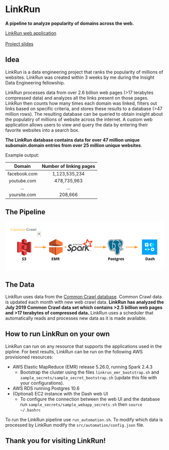 # LinkRun
**A pipeline to analyze popularity of domains across the web.**

[LinkRun web application](http://www.LinkRun.me)<br><br>
[Project slides](http://bit.ly/linkrunslides)

## Idea

LinkRun is a data engineering project that ranks the popularity of millions of websites. LinkRun was created within 3 weeks by me during the Insight Data Engineering fellowship.

LinkRun processes data from over 2.6 billion web pages (>17 terabytes compressed data) and analyzes all the links present on those pages. LinkRun then counts how many times each domain was linked, filters out links based on specific criteria, and stores these results to a database (>47 million rows). The resulting database can be queried to obtain insight about the populatiry of millions of website across the internet. A custom web application allows users to view and query the data by entering their favorite websites into a search box.

**The LinkRun database contains data for over 47 million unique subomain.domain entries from over 25 million unique websites**.

Example output:

| Domain | Number of linking pages |
|:-------:|:-------:|
| facebook.com  | 1,123,535,234     |
| youtube.com | 478,735,963     |
| ... | ...     |
| yoursite.com| 208,666      |


## The Pipeline

<img src="./graphics/LinkRunPipeline.png" alt="LinkRun Pipeline" width="800"/><br>

## The Data

LinkRun uses data from the [Common Crawl database](https://commoncrawl.org/). Common Crawl data is updated each month with new web crawl data. **LinkRun has analyzed the July 2019 Common Crawl data set which contains >2.5 billion web pages and >17 terabytes of compressed data.** LinkRun uses a scheduler that automatically reads and processes new data as it is made available.<br>

## How to run LinkRun on your own

LinkRun can run on any resource that supports the applications used in the pipline. For best results, LinkRun can be run on the following AWS provisioned resources:<br>
* AWS Elastic MapReduce (EMR) release 5.26.0, running Spark 2.4.3
  * Bootstrap the cluster using the files `linkrun_emr_bootstrap.sh` and `sample_secrets/sample_secret_bootstrap.sh` (update this file with your configurations).
* AWS RDS running Postgres 10.6
* (Optional) EC2 instance with the Dash web UI
  * To configure the connection between the web UI and the database run `sample_secrets/sample_webapp_secrets.sh` then `source ~/.bashrc`

To run the LinkRun pipeline use `run_automation.sh`. To modify which data is processed by LinkRun modify the `src/automation/config.json` file.

## Thank you for visiting LinkRun!
